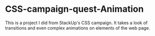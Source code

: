 # CSS-campaign-quest-Animation

This is a project I did from StackUp's CSS campaign. It takes a look of transitions and even complex animations on elements of the web page.
